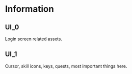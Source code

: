 # Information

## UI_0

Login screen related assets.

## UI_1

Cursor, skill icons, keys, quests, most important things here.
